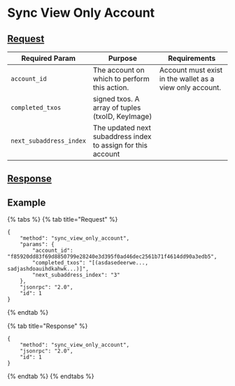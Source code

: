 # Sync View Only Account

## [Request](https://github.com/mobilecoinofficial/full-service/blob/main/full-service/src/json_rpc/v2/api/request.rs#L40)

| Required Param          | Purpose                                                      | Requirements                                             |
|-------------------------|--------------------------------------------------------------|----------------------------------------------------------|
| `account_id`            | The account on which to perform this action.                 | Account must exist in the wallet as a view only account. |
| `completed_txos`        | signed txos. A array of tuples (txoID, KeyImage)             |                                                          |
| `next_subaddress_index` | The updated next subaddress index to assign for this account |                                                          |

## [Response](https://github.com/mobilecoinofficial/full-service/blob/main/full-service/src/json_rpc/v2/api/response.rs#L41)

## Example

{% tabs %}
{% tab title="Request" %}

```
{
    "method": "sync_view_only_account",
    "params": {
        "account_id": "f85920dd83f69d8850799e28240e3d395f0ad46dec2561b71f4614dd90a3edb5",
        "completed_txos": "[(asdasedeerwe..., sadjashdoauihdkahwk...)]",
        "next_subaddress_index": "3"
    },
    "jsonrpc": "2.0",
    "id": 1
}
```

{% endtab %}

{% tab title="Response" %}

```
{
    "method": "sync_view_only_account",
    "jsonrpc": "2.0",
    "id": 1
}
```

{% endtab %}
{% endtabs %}
